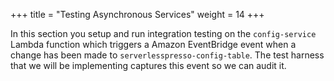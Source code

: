+++
title = "Testing Asynchronous Services"
weight = 14
+++

In this section you setup and run integration testing on the `config-service` Lambda function which triggers a Amazon EventBridge event when a change has been made to `serverlesspresso-config-table`. The test harness that we will be implementing captures this event so we can audit it.